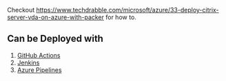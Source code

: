 Checkout https://www.techdrabble.com/microsoft/azure/33-deploy-citrix-server-vda-on-azure-with-packer for how to.

## Can be Deployed with
1. [GitHub Actions](.github/workflows/buildVda.yml)
2. [Jenkins](Jenkinsfile)
3. [Azure Pipelines](azure-pipelines.yml)
